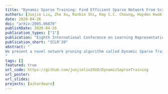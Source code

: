 ```yaml
---
title: "Dynamic Sparse Training: Find Efficient Sparse Network From Scratch With Trainable Masked Layers"
authors: [Junjie Liu, Zhe Xu, Runbin Shi, Ray C.C. Cheung, Hayden Kwok-Hay So]
date: 2020-04-26
doi: "arXiv:2005.06870"
publishDate: 2020-04-26
publication_types: ["1"]
publication: "Eighth International Conference on Learning Representations"
publication_short: "ICLR'20"
abstract: "
We present a novel network pruning algorithm called Dynamic Sparse Training that can jointly find the optimal network parameters and sparse network structure in a unified optimization process with trainable pruning thresholds. These thresholds can have fine-grained layer-wise adjustments dynamically via backpropagation. We demonstrate that our dynamic sparse training algorithm can easily train very sparse neural network models with little performance loss using the same number of training epochs as dense models. Dynamic Sparse Training achieves state of the art performance compared with other sparse training algorithms on various network architectures. Additionally, we have several surprising observations that provide strong evidence to the effectiveness and efficiency of our algorithm. These observations reveal the underlying problems of traditional three-stage pruning algorithms and present the potential guidance provided by our algorithm to the design of more compact network architectures.
"
tags: []
featured: true
url_code: https://github.com/junjieliu2910/DynamicSaprseTraining
url_poster: 
url_slides: 
projects: [aihardware]
---
```

